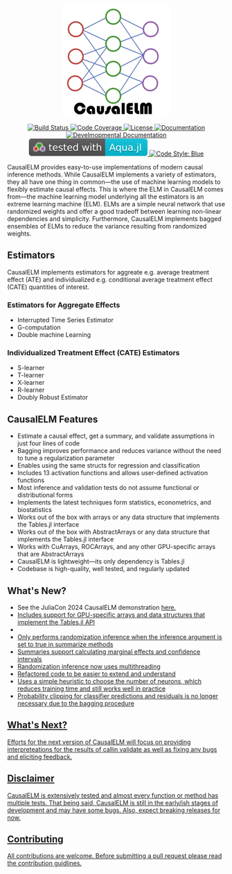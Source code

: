 <div align="center">
    <img src="https://github.com/dscolby/dscolby.github.io/blob/main/github_logo.jpg">
</div>

<p align="center">
    <a href="https://github.com/dscolby/CausalELM.jl/actions">
        <img src="https://github.com/dscolby/CausalELM.jl/actions/workflows/CI.yml/badge.svg?branch=main"
            alt="Build Status">
    </a>
    <a href="https://app.codecov.io/gh/dscolby/CausalELM.jl/tree/main/src">
        <img src="https://codecov.io/gh/dscolby/CausalELM.jl/graph/badge.svg"
         alt="Code Coverage">
    </a>
    <a href="https://opensource.org/licenses/MIT">
        <img src="https://img.shields.io/badge/License-MIT-yelllow"
            alt="License">
    </a>
    <a href="https://dscolby.github.io/CausalELM.jl/stable">
    <img src="https://img.shields.io/badge/docs-stable-blue.svg"
         alt="Documentation">
    </a>
    <a href="https://dscolby.github.io/CausalELM.jl/dev/">
        <img src="https://img.shields.io/badge/docs-dev-blue.svg"
             alt="Develmopmental Documentation">
    </a>
    <a href="https://github.com/JuliaTesting/Aqua.jl">
        <img src="https://raw.githubusercontent.com/JuliaTesting/Aqua.jl/master/badge.svg"
             alt="Aqua QA">
    </a>
    <a href="https://github.com/JuliaDiff/BlueStyle">
        <img src="https://img.shields.io/badge/code%20style-blue-4495d1.svg"
             alt="Code Style: Blue">
    </a>
</p>

<p>
CausalELM provides easy-to-use implementations of modern causal inference methods. While
CausalELM implements a variety of estimators, they all have one thing in common—the use of 
machine learning models to flexibly estimate causal effects. This is where the ELM in 
CausalELM comes from—the machine learning model underlying all the estimators is an extreme 
learning machine (ELM). ELMs are a simple neural network that use randomized weights and 
offer a good tradeoff between learning non-linear dependencies and simplicity. Furthermore, 
CausalELM implements bagged ensembles of ELMs to reduce the variance resulting from 
randomized weights.
</p>

<h2>Estimators</h2>
<p>
CausalELM implements estimators for aggreate e.g. average treatment effect (ATE) and 
individualized e.g. conditional average treatment effect (CATE) quantities of interest.
</p>

<h3>Estimators for Aggregate Effects</h3>
<ul>
    <li>Interrupted Time Series Estimator</li>
    <li>G-computation</li>
    <li>Double machine Learning</li>
</ul>

<h3>Individualized Treatment Effect (CATE) Estimators</h3>
<ul>
    <li>S-learner</li>
    <li>T-learner</li>
    <li>X-learner</li>
    <li>R-learner</li>
    <li>Doubly Robust Estimator</li>
</ul>

<h2>CausalELM Features</h2>
<ul>
  <li>Estimate a causal effect, get a summary, and validate assumptions in just four lines of code</li>
  <li>Bagging improves performance and reduces variance without the need to tune a regularization parameter</li>
  <li>Enables using the same structs for regression and classification</li>
  <li>Includes 13 activation functions and allows user-defined activation functions</li>
  <li>Most inference and validation tests do not assume functional or distributional forms</li>
  <li>Implements the latest techniques form statistics, econometrics, and biostatistics</li>
  <li>Works out of the box with arrays or any data structure that implements the Tables.jl interface</li>
  <li>Works out of the box with AbstractArrays or any data structure that implements the Tables.jl interface</li>
  <li>Works with CuArrays, ROCArrays, and any other GPU-specific arrays that are AbstractArrays</li>
  <li>CausalELM is lightweight—its only dependency is Tables.jl</li>
  <li>Codebase is high-quality, well tested, and regularly updated</li>
</ul>

<h2>What's New?</h2>
<ul>
  <li>See the JuliaCon 2024 CausalELM demonstration <a href="https://www.youtube.com/watch?v=hh_cyj8feu8&t=26s">here.
  <li>Includes support for GPU-specific arrays and data structures that implement the Tables.jl API<li>
  <li>Only performs randomization inference when the inference argument is set to true in summarize methods</li>
  <li>Summaries support calculating marginal effects and confidence intervals</li>
  <li>Randomization inference now uses multithreading</li>
  <li>Refactored code to be easier to extend and understand</li>
  <li>Uses a simple heuristic to choose the number of neurons, which reduces training time and still works well in practice</li>
  <li>Probability clipping for classifier predictions and residuals is no longer necessary due to the bagging procedure</li>
</ul>

<h2>What's Next?</h2>
<p>
Efforts for the next version of CausalELM will focus on providing interpreteations for the results of callin validate as well
as fixing any bugs and eliciting feedback.
</p>

<h2>Disclaimer</h2>
CausalELM is extensively tested and almost every function or method has multiple tests. That
being said, CausalELM is still in the early/ish stages of development and may have some 
bugs. Also, expect breaking releases for now.

<h2>Contributing</h2>
<p>
All contributions are welcome. Before submitting a pull request please read the  
<a href="https://dscolby.github.io/CausalELM.jl/stable/contributing/">contribution guidlines.
</p>
